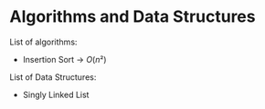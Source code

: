 # Algorithms and Data Structures 

List of algorithms:
  - Insertion Sort -> $O(n²)$

List of Data Structures: 
  - Singly Linked List
